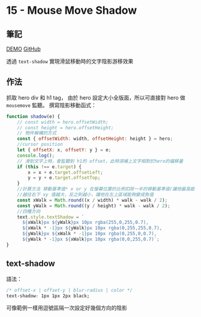# 15 - Mouse Move Shadow

## 筆記

[DEMO](https://weiyuan1993.github.io/JavaScript30/16-Mouse-Move-Shadow)
[GitHub](https://github.com/weiyuan1993/JavaScript30/tree/master/16-Mouse-Move-Shadow)

透過 `text-shadow` 實現滑鼠移動時的文字陰影游移效果

<!--more-->

## 作法

抓取 hero div 和 h1 tag， 由於 hero 設定大小全版面，所以可直接對 hero 做 `mousemove` 監聽。
撰寫陰影移動函式：

```javascript
function shadow(e) {
    // const width = hero.offsetWidth;
    // const height = hero.offsetHeight;
    // 物件解構的方式
    const { offsetWidth: width, offsetHeight: height } = hero;
    //cursor position
    let { offsetX: x, offsetY: y } = e;
    console.log();
    // 滑到文字上時，會監聽到 h1的 offset，此時須補上文字相對於hero的偏移量
    if (this !== e.target) {
        x = x + e.target.offsetLeft;
        y = y + e.target.offsetTop;
    }
    //計算方法 移動基準值* x or y 在螢幕位置的比例扣除一半的移動基準值(讓他最高能偏移一半)
    //越往右下 xy 值越大，反之則越小，讓他在左上區域能夠變成負值
    const xWalk = Math.round((x / width) * walk - walk / 2);
    const yWalk = Math.round((y / height) * walk - walk / 2);
    //四種方向
    text.style.textShadow = `
      ${xWalk}px ${yWalk}px 10px rgba(255,0,255,0.7),
      ${xWalk * -1}px ${yWalk}px 10px rgba(0,255,255,0.7),
      ${yWalk}px ${xWalk * -1}px 10px rgba(0,255,0,0.7),
      ${yWalk * -1}px ${xWalk}px 10px rgba(0,0,255,0.7)`;
}
```

## text-shadow

語法：

```css
/* offset-x | offset-y | blur-radius | color */
text-shadow: 1px 1px 2px black;
```

可像範例一樣用逗號區隔一次設定好幾個方向的陰影
